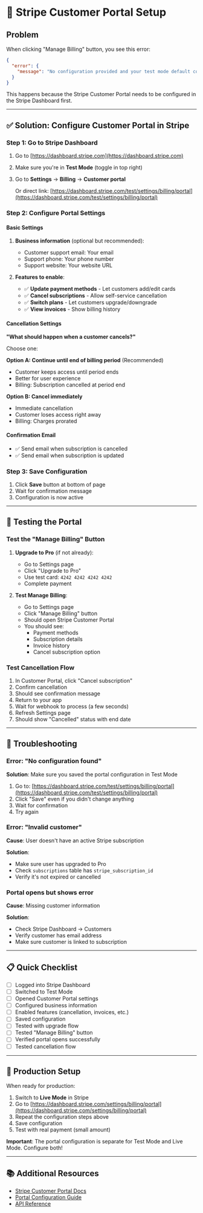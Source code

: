 # 🔧 Stripe Customer Portal Setup

## Problem

When clicking "Manage Billing" button, you see this error:

```json
{
  "error": {
    "message": "No configuration provided and your test mode default configuration has not been created..."
  }
}
```

This happens because the Stripe Customer Portal needs to be configured in the Stripe Dashboard first.

---

## ✅ Solution: Configure Customer Portal in Stripe

### Step 1: Go to Stripe Dashboard

1. Go to [https://dashboard.stripe.com](https://dashboard.stripe.com)
2. Make sure you're in **Test Mode** (toggle in top right)
3. Go to **Settings** → **Billing** → **Customer portal**

   Or direct link: [https://dashboard.stripe.com/test/settings/billing/portal](https://dashboard.stripe.com/test/settings/billing/portal)

### Step 2: Configure Portal Settings

#### Basic Settings

1. **Business information** (optional but recommended):
   - Customer support email: Your email
   - Support phone: Your phone number
   - Support website: Your website URL

2. **Features to enable**:
   - ✅ **Update payment methods** - Let customers add/edit cards
   - ✅ **Cancel subscriptions** - Allow self-service cancellation
   - ✅ **Switch plans** - Let customers upgrade/downgrade
   - ✅ **View invoices** - Show billing history

#### Cancellation Settings

**"What should happen when a customer cancels?"**

Choose one:

**Option A: Continue until end of billing period** (Recommended)
- Customer keeps access until period ends
- Better for user experience
- Billing: Subscription cancelled at period end

**Option B: Cancel immediately**
- Immediate cancellation
- Customer loses access right away
- Billing: Charges prorated

#### Confirmation Email

- ✅ Send email when subscription is cancelled
- ✅ Send email when subscription is updated

### Step 3: Save Configuration

1. Click **Save** button at bottom of page
2. Wait for confirmation message
3. Configuration is now active

---

## 🧪 Testing the Portal

### Test the "Manage Billing" Button

1. **Upgrade to Pro** (if not already):
   - Go to Settings page
   - Click "Upgrade to Pro"
   - Use test card: `4242 4242 4242 4242`
   - Complete payment

2. **Test Manage Billing**:
   - Go to Settings page
   - Click "Manage Billing" button
   - Should open Stripe Customer Portal
   - You should see:
     - Payment methods
     - Subscription details
     - Invoice history
     - Cancel subscription option

### Test Cancellation Flow

1. In Customer Portal, click "Cancel subscription"
2. Confirm cancellation
3. Should see confirmation message
4. Return to your app
5. Wait for webhook to process (a few seconds)
6. Refresh Settings page
7. Should show "Cancelled" status with end date

---

## 🐛 Troubleshooting

### Error: "No configuration found"

**Solution**: Make sure you saved the portal configuration in Test Mode

1. Go to: [https://dashboard.stripe.com/test/settings/billing/portal](https://dashboard.stripe.com/test/settings/billing/portal)
2. Click "Save" even if you didn't change anything
3. Wait for confirmation
4. Try again

### Error: "Invalid customer"

**Cause**: User doesn't have an active Stripe subscription

**Solution**: 
- Make sure user has upgraded to Pro
- Check `subscriptions` table has `stripe_subscription_id`
- Verify it's not expired or cancelled

### Portal opens but shows error

**Cause**: Missing customer information

**Solution**:
- Check Stripe Dashboard → Customers
- Verify customer has email address
- Make sure customer is linked to subscription

---

## 📋 Quick Checklist

- [ ] Logged into Stripe Dashboard
- [ ] Switched to Test Mode
- [ ] Opened Customer Portal settings
- [ ] Configured business information
- [ ] Enabled features (cancellation, invoices, etc.)
- [ ] Saved configuration
- [ ] Tested with upgrade flow
- [ ] Tested "Manage Billing" button
- [ ] Verified portal opens successfully
- [ ] Tested cancellation flow

---

## 🚀 Production Setup

When ready for production:

1. Switch to **Live Mode** in Stripe
2. Go to [https://dashboard.stripe.com/settings/billing/portal](https://dashboard.stripe.com/settings/billing/portal)
3. Repeat the configuration steps above
4. Save configuration
5. Test with real payment (small amount)

**Important**: The portal configuration is separate for Test Mode and Live Mode. Configure both!

---

## 📚 Additional Resources

- [Stripe Customer Portal Docs](https://stripe.com/docs/billing/subscriptions/integrating-customer-portal)
- [Portal Configuration Guide](https://stripe.com/docs/billing/subscriptions/customer-portal)
- [API Reference](https://stripe.com/docs/api/customer_portal)

